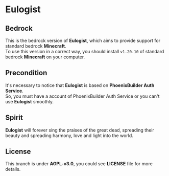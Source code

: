 # Eulogist



## Bedrock
This is the bedrock version of **Eulogist**, which aims to provide support for standard bedrock **Minecraft**.<br/>
To use this version in a correct way, you should install `v1.20.10` of standard bedrock **Minecraft** on your computer.

## Precondition
It's necessary to notice that **Eulogist** is based on **PhoenixBuilder Auth Service**.<br/>
So, you must have a account of PhoenixBuilder Auth Service or you can't use **Eulogist** smoothly.

## Spirit
**Eulogist** will forever sing the praises of the great dead, spreading their beauty and spreading harmony, love and light into the world.

## License
This branch is under **AGPL-v3.0**, you could see **LICENSE** file for more details.<br/>
